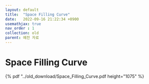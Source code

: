 ```yaml
---
layout: default
title:  "Space Filling Curve"
date:   2022-09-16 21:22:34 +0900
usemathjax: true
nav_order : 1
collection: old
parent: 예전 자료
---
```

# Space Filling Curve

<!-- ## PDF Download -->
<html>
<body>
    <meta name="viewport" content="width=device-width, initial-scale=1" />
    <object data="../old_download/Space_Filling_Curve.pdf" width="750"  height="1075" type='application/pdf'></object>
</body>
</html>

 {% pdf "../old_download/Space_Filling_Curve.pdf height="1075" %}